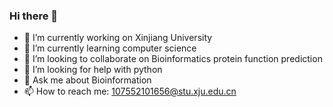 ### Hi there 👋
- 🔭 I’m currently working on Xinjiang University
- 🌱 I’m currently learning computer science
- 👯 I’m looking to collaborate on Bioinformatics protein function prediction
- 🤔 I’m looking for help with python
- 💬 Ask me about Bioinformation
- 📫 How to reach me:  107552101656@stu.xju.edu.cn
